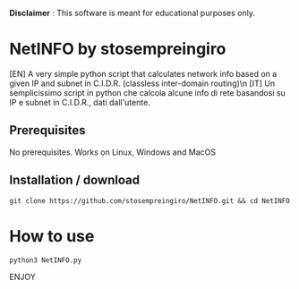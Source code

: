 
**Disclaimer** : This software is meant for educational purposes only.
# NetINFO by stosempreingiro

[EN] A very simple python script that calculates network info based on a given IP and subnet in C.I.D.R. (classless inter-domain routing)\n
[IT] Un semplicissimo script in python che calcola alcune info di rete basandosi su IP e subnet in C.I.D.R., dati dall'utente.

## Prerequisites

No prerequisites. Works on Linux, Windows and MacOS

## Installation / download

```
git clone https://github.com/stosempreingiro/NetINFO.git && cd NetINFO
```


# How to use
```
python3 NetINFO.py
```
ENJOY

